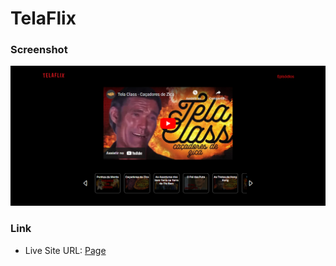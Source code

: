 # TelaFlix

### Screenshot

![](./public/fireshot.png)

### Link

- Live Site URL: [Page](https://telaflix-two.vercel.app/)

